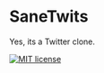 # SaneTwits

Yes, its a Twitter clone.

 [![MIT license](https://img.shields.io/badge/License-MIT-blue.svg)](https://lbesson.mit-license.org/)
